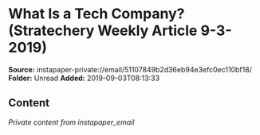# What Is a Tech Company? (Stratechery Weekly Article 9-3-2019)

**Source:** instapaper-private://email/51107849b2d36eb94e3efc0ec110bf18/
**Folder:** Unread
**Added:** 2019-09-03T08:13:33




## Content
*Private content from instapaper_email*
